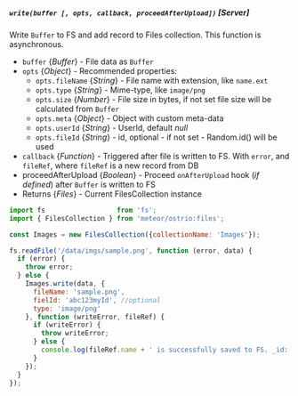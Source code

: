 ##### `write(buffer [, opts, callback, proceedAfterUpload])` [*Server*]

Write `Buffer` to FS and add record to Files collection. This function is asynchronous.

  - `buffer` {*Buffer*} - File data as `Buffer`
  - `opts` {*Object*} - Recommended properties:
    - `opts.fileName` {*String*} - File name with extension, like `name.ext`
    - `opts.type` {*String*} - Mime-type, like `image/png`
    - `opts.size` {*Number*} - File size in bytes, if not set file size will be calculated from `Buffer`
    - `opts.meta` {*Object*} - Object with custom meta-data
    - `opts.userId` {*String*} - UserId, default *null*
    - `opts.fileId` {*String*} - id, optional - if not set - Random.id() will be used
  - `callback` {*Function*} - Triggered after file is written to FS. With `error`, and `fileRef`, where `fileRef` is a new record from DB
  - proceedAfterUpload {*Boolean*} - Proceed `onAfterUpload` hook (*if defined*) after `Buffer` is written to FS
  - Returns {*Files*} - Current FilesCollection instance

```js
import fs                  from 'fs';
import { FilesCollection } from 'meteor/ostrio:files';

const Images = new FilesCollection({collectionName: 'Images'});

fs.readFile('/data/imgs/sample.png', function (error, data) {
  if (error) {
    throw error;
  } else {
    Images.write(data, {
      fileName: 'sample.png',
      fielId: 'abc123myId', //optional
      type: 'image/png'
    }, function (writeError, fileRef) {
      if (writeError) {
        throw writeError;
      } else {
        console.log(fileRef.name + ' is successfully saved to FS. _id: ' + fileRef._id);
      }
    });
  }
});
```
